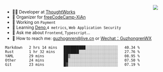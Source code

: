 <img align="right" src="https://github-readme-stats.vercel.app/api?username=guzhongren&show_icons=true&icon_color=805AD5&text_color=000&bg_color=ffffff&hide_title=true" />

- 👨‍💻  Developer at [ThoughtWorks](https://thoughtworks.com)
- 🏢 Organizer for [freeCodeCamp-XiAn](https://github.com/orgs/freeCodeCamp-XiAn)
- 🔭 Working on `Payment`
- 🌱 Learning [Deno](https://deno.land/),`4 metrics`,  `Web Application Security`
- 💬 Ask me about `Frontend`, `Typescript`...
- 🔎 How to reach me: [guzhognren@live.cn](guzhognren@live.cn) or [Wechat：GuzhongrenWX]()

<!--START_SECTION:waka-->
```text
Markdown   2 hrs 14 mins   ██████████░░░░░░░░░░░░░░░   40.34 % 
Rust       1 hr 32 mins    ███████░░░░░░░░░░░░░░░░░░   27.76 % 
YAML       29 mins         ██▒░░░░░░░░░░░░░░░░░░░░░░   08.95 % 
Other      24 mins         ██░░░░░░░░░░░░░░░░░░░░░░░   07.50 % 
Git        23 mins         █▓░░░░░░░░░░░░░░░░░░░░░░░   07.19 % 
```
<!--END_SECTION:waka-->


